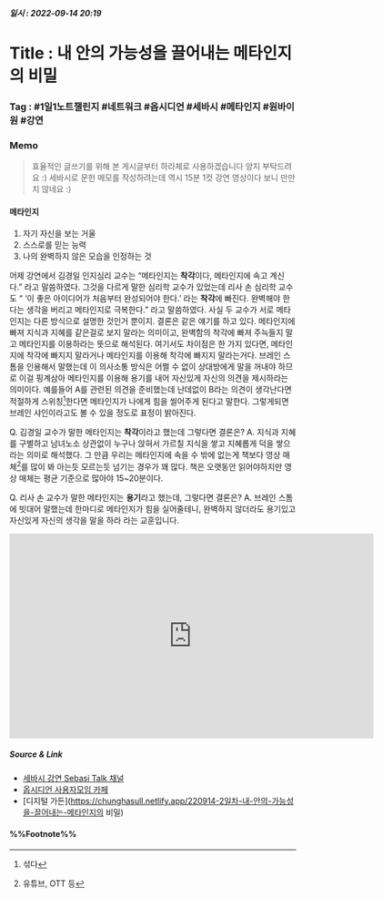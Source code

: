 ##### 일시 : 2022-09-14 20:19

# Title : 내 안의 가능성을 끌어내는 메타인지의 비밀

### **Tag** : #1일1노트챌린지 #네트워크 #옵시디언 #세바시 #메타인지 #원바이원 #강연

### Memo
> 효율적인 글쓰기를 위해 본 게시글부터 하라체로 사용하겠습니다 양지 부탁드려요 :)
> 세바시로 문헌 메모를 작성하려는데 역시 15분 1컷 강연 영상이다 보니 만만치 않네요 :)

#### 메타인지
1. 자기 자신을 보는 거울
2. 스스로를 믿는 능력
3. 나의 완벽하지 않은 모습을 인정하는 것

어제 강연에서 김경일 인지심리 교수는 “메타인지는 **착각**이다, 메타인지에 속고 계신다.” 라고 말씀하였다. 그것을 다르게 말한 심리학 교수가 있었는데 리사 손 심리학 교수도 “ ‘이 좋은 아이디어가 처음부터 완성되어야 한다.’ 라는 **착각**에 빠진다. 완벽해야 한다는 생각을 버리고 메타인지로 극복한다.” 라고 말씀하였다. 사실 두 교수가 서로 메타인지는 다른 방식으로 설명한 것인거 뿐이지. 결론은 같은 얘기를 하고 있다. 메타인지에 빠져 지식과 지혜를 같은걸로 보지 말라는 의미이고, 완벽함의 착각에 빠져 주늑들지 말고 메타인지를 이용하라는 뜻으로 해석된다. 여기서도 차이점은 한 가지 있다면, 메타인지에 착각에 빠지지 말라거나 메타인지를 이용해 착각에 빠지지 말라는거다.
브레인 스톰을 인용해서 말했는데 이 의사소통 방식은 어쩔 수 없이 상대방에게 말을 꺼내야 하므로 이걸 핑계삼아 메타인지를 이용해 용기를 내어 자신있게 자신의 의견을 제시하라는 의미이다. 예를들어 A를 관련된 의견을 준비했는데 난데없이 B라는 의견이 생각난다면 적절하게 스위칭[^2]한다면 메타인지가 나에게 힘을 씰어주게 된다고 말한다. 그렇게되면 브레인 샤인이라고도 볼 수 있을 정도로 표정이 밝아진다.

Q. 김경일 교수가 말한 메타인지는 **착각**이라고 했는데 그렇다면 결론은?
A. 지식과 지혜를 구별하고 남녀노소 상관없이 누구나 앉혀서 가르칠 지식을 쌓고 지혜롭게 덕을 쌓으라는 의미로 해석했다. 그 만큼 우리는 메타인지에 속을 수 밖에 없는게 책보다 영상 매체[^1]를 많이 봐 아는듯 모르는듯 넘기는 경우가 꽤 많다. 책은 오랫동안 읽어야하지만 영상 매체는 평균 기준으로 많아야 15~20분이다.

Q. 리사 손 교수가 말한 메타인지는 **용기**라고 했는데, 그렇다면 결론은?
A. 브레인 스톰에 빗대어 말했는데 한마디로 메타인지가 힘을 실어줄테니, 완벽하지 않더라도 용기있고 자신있게 자신의 생각을 말을 하라 라는 교훈입니다. 

<iframe width="640" height="360" src="https://www.youtube.com/embed/9vjJC7TwA3Y" title="내 안의 가능성을 끌어내는 메타인지의 비밀 | 리사 손 컬럼비아대학교 바너드칼리지 심리학과 교수 | 자기계발 학습 자신감 | 세바시 1224회" frameborder="0" allow="accelerometer; autoplay; clipboard-write; encrypted-media; gyroscope; picture-in-picture" allowfullscreen></iframe>

##### Source & Link
- [세바시 강연 Sebasi Talk 채널](https://youtu.be/9vjJC7TwA3Y)
- [옵시디언 사용자모임 카페](https://cafe.naver.com/obsidianary/1647)
- [디지털 가든](https://chunghasull.netlify.app/220914-2일차-내-안의-가능성을-끌어내는-메타인지의 비밀)

#### %%Footnote%%

[^1]: 유튜브, OTT 등
[^2]: 섞다
